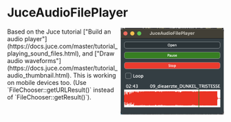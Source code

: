 # JuceAudioFilePlayer
<img align="right" src="./Screenshots/JuceAudioPlayerApp.png" width="240"/>
Based on the Juce tutorial ["Build an audio player"](https://docs.juce.com/master/tutorial_playing_sound_files.html), and ["Draw audio waveforms"](https://docs.juce.com/master/tutorial_audio_thumbnail.html). This is working on mobile devices too. (Use `FileChooser::getURLResult()` instead of `FileChooser::getResult()`).
